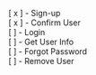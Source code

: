 [ x ] - Sign-up </br>
[ x ] - Confirm User </br>
[ ] - Login </br>
[ ] - Get User Info </br>
[ ] - Forgot Password </br>
[ ] - Remove User </br>